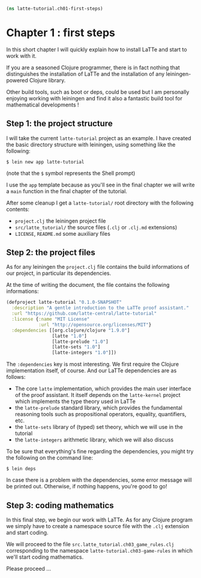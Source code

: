 
```clojure
(ns latte-tutorial.ch01-first-steps)


```

 # Chapter 1 : first steps

 In this short chapter I will quickly explain how to
 install LaTTe and start to work with it.

 If you are a seasoned Clojure programmer, there is
 in fact nothing that distinguishes the installation
 of LaTTe and the installation of any leiningen-powered
 Clojure library.

 Other build tools, such as boot or deps, could be used
 but I am personally enjoying working with leiningen and
 find it also a fantastic build tool for mathematical
 developments !




 ## Step 1: the project structure

 I will take the current `latte-tutorial` project as an example.
 I have created the basic directory structure with leiningen, using
 something like the following:

```
$ lein new app latte-tutorial
```
 (note that the `$` symbol represents the Shell prompt)

 I use the `app` template because as you'll see in the final chapter
 we will write a `main` function in the final chapter of the tutorial.

 After some cleanup I get a `latte-tutorial/` root directory
 with the following contents:
 - `project.clj` the leiningen project file
 - `src/latte_tutorial/` the source files (`.clj` or `.clj.md` extensions)
 - `LICENSE`, `README.md` some auxiliary files




 ## Step 2: the project files

 As for any leiningen the `project.clj` file contains the
 build informations of our project, in particular its dependencies.

 At the time of writing the document, the file contains the following
 informations:

```clojure
(defproject latte-tutorial "0.1.0-SNAPSHOT"
  :description "A gentle introduction to the LaTTe proof assistant."
  :url "https://github.com/latte-central/latte-tutorial"
  :license {:name "MIT License"
            :url "http://opensource.org/licenses/MIT"}
  :dependencies [[org.clojure/clojure "1.9.0"]
                 [latte "1.0"]
                 [latte-prelude "1.0"]
                 [latte-sets "1.0"]
                 [latte-integers "1.0"]])
```
 The `:dependencies` key is most interesting.
 We first require the Clojure implementation itself, of course.
 And our LaTTe dependencies are as follows:
 - The core `latte` implementation, which provides the main user interface
   of the proof assistant. It itself depends on the `latte-kernel` project which
   implements the type theory used in LaTTe
 - the `latte-prelude` standard library, which provides the fundamental reasoning
 tools such as propositional operators, equality, quantifiers, etc.
 - the `latte-sets` library of (typed) set theory, which we will use in the tutorial
 - the `latte-integers` arithmetic library, which we will also discuss

 To be sure that everything's fine regarding the dependencies, you might try the
 following on the command line:

 ```
 $ lein deps
 ```

 In case there is a problem with the dependencies, some error message will be
 printed out. Otherwise, if nothing happens, you're good to go!



 ## Step 3: coding mathematics

 In this final step, we begin our work with LaTTe. As for any Clojure program
 we simply have to create a namespace source file with the `.clj` extension
 and start coding.

 We will proceed to the file `src.latte_tutorial.ch03_game_rules.clj` corresponding
 to the namespace `latte-tutorial.ch03-game-rules` in which we'll start coding
 mathematics.

 Please proceed ...

